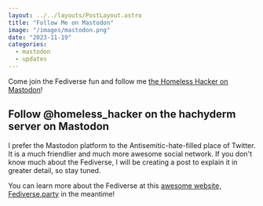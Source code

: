 ```yaml
---
layout: ../../layouts/PostLayout.astro
title: "Follow Me on Mastodon"
image: "/images/mastodon.png"
date: "2023-11-19"
categories:
  - mastodon
  - updates
---
```


Come join the Fediverse fun and follow me [the Homeless Hacker on Mastodon](https://hachyderm.io/@homeless_hacker)!

## Follow @homeless_hacker on the hachyderm server on Mastodon

I prefer the Mastodon platform to the Antisemitic-hate-filled place of Twitter. It is a much friendlier and much more awesome social network. If you don't know much about the Fediverse, I will be creating a post to explain it in greater detail, so stay tuned.

You can learn more about the Fediverse at this [awesome website, Fediverse.party](https://fediverse.party/) in the meantime!
